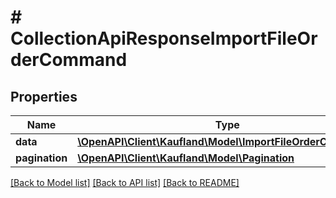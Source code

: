 # # CollectionApiResponseImportFileOrderCommand

## Properties

Name | Type | Description | Notes
------------ | ------------- | ------------- | -------------
**data** | [**\OpenAPI\Client\Kaufland\Model\ImportFileOrderCommand[]**](ImportFileOrderCommand.md) |  |
**pagination** | [**\OpenAPI\Client\Kaufland\Model\Pagination**](Pagination.md) |  | [optional]

[[Back to Model list]](../../README.md#models) [[Back to API list]](../../README.md#endpoints) [[Back to README]](../../README.md)
